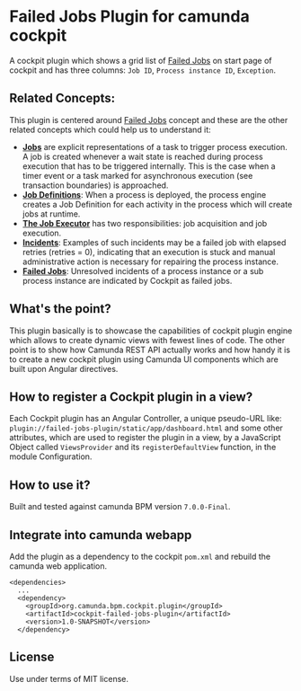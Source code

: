 Failed Jobs Plugin for camunda cockpit
=================================

A cockpit plugin which shows a grid list of [Failed Jobs](http://docs.camunda.org/latest/guides/user-guide/#cockpit-failed-jobs) on start page of cockpit and has three columns: `Job ID`, `Process instance ID`, `Exception`.

Related Concepts:
-----------------------------
This plugin is centered around [Failed Jobs](http://docs.camunda.org/latest/guides/user-guide/#cockpit-failed-jobs) concept and these are the other related concepts which could help us to understand it:

* **[Jobs](http://docs.camunda.org/latest/guides/user-guide/#process-engine-process-engine-concepts-jobs-and-job-definitions)** are explicit representations of a task to trigger process execution. A job is created whenever a wait state is reached during process execution that has to be triggered internally. This is the case when a timer event or a task marked for asynchronous execution (see transaction boundaries) is approached.
* **[Job Definitions](http://docs.camunda.org/latest/guides/user-guide/#process-engine-process-engine-concepts-jobs-and-job-definitions)**: When a process is deployed, the process engine creates a Job Definition for each activity in the process which will create jobs at runtime.
* **[The Job Executor](http://docs.camunda.org/latest/guides/user-guide/#process-engine-the-job-executor)** has two responsibilities: job acquisition and job execution.
* **[Incidents](http://docs.camunda.org/latest/guides/user-guide/#process-engine-incidents)**: Examples of such incidents may be a failed job with elapsed retries (retries = 0), indicating that an execution is stuck and manual administrative action is necessary for repairing the process instance.
* **[Failed Jobs](http://docs.camunda.org/latest/guides/user-guide/#cockpit-failed-jobs)**: Unresolved incidents of a process instance or a sub process instance are indicated by Cockpit as failed jobs.


What's the point?
-----------------------------
This plugin basically is to showcase the capabilities of cockpit plugin engine which allows to create dynamic views with fewest lines of code. The other point is to show how Camunda REST API actually works and how handy it is to create a new cockpit plugin using Camunda UI components which are built upon Angular directives.

How to register a Cockpit plugin in a view?
-----------------------------
Each Cockpit plugin has an Angular Controller, a unique pseudo-URL like: `plugin://failed-jobs-plugin/static/app/dashboard.html` and some other attributes, which are used to register the plugin in a view, by a JavaScript Object called `ViewsProvider` and its `registerDefaultView` function, in the module Configuration.

How to use it?
-----------------------------
Built and tested against camunda BPM version `7.0.0-Final`.

Integrate into camunda webapp
-----------------------------
Add the plugin as a dependency to the cockpit `pom.xml` and rebuild the camunda web application.

    <dependencies>
      ...
      <dependency>
        <groupId>org.camunda.bpm.cockpit.plugin</groupId>
        <artifactId>cockpit-failed-jobs-plugin</artifactId>
        <version>1.0-SNAPSHOT</version>
      </dependency>


License
-------
Use under terms of MIT license.
